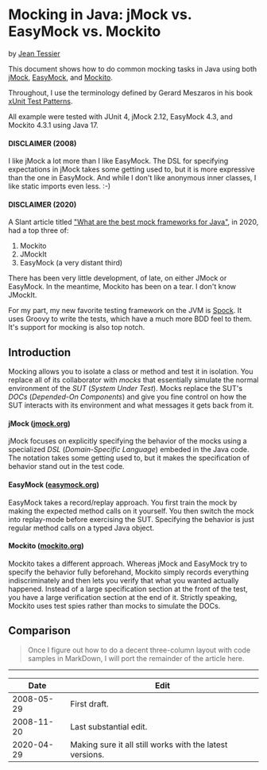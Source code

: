 # Mocking in Java: jMock vs. EasyMock vs. Mockito

by [Jean Tessier](https://jeantessier.com/)

This document shows how to do common mocking tasks in Java using both
[jMock](http://jmock.org/),
[EasyMock](https://easymock.org/),
and [Mockito](https://easymock.org/).

Throughout, I use the terminology defined by Gerard Meszaros in his book
[xUnit Test Patterns](http://www.amazon.com/xUnit-Test-Patterns-Refactoring-Addison-Wesley/dp/0131495054/ref%3Dpd%5Fbbs%5Fsr%5F1/104-7143783-6750325?ie%3DUTF8&s%3Dbooks&qid%3D1188541102&sr%3D8-1).

All example were tested with JUnit 4, jMock 2.12, EasyMock 4.3, and Mockito
4.3.1 using Java 17.

#### DISCLAIMER (2008)

I like jMock a lot more than I like EasyMock.  The DSL for specifying
expectations in jMock takes some getting used to, but it is more expressive
than the one in EasyMock.  And while I don't like anonymous inner classes, I
like static imports even less.  :-)

#### DISCLAIMER (2020)

A Slant article titled
["What are the best mock frameworks for Java"](https://www.slant.co/topics/259/~best-mock-frameworks-for-java),
in 2020, had a top three of:

1. Mockito
1. JMockIt
1. EasyMock (a very distant third)

There has been very little development, of late, on either JMock or EasyMock.
In the meantime, Mockito has been on a tear.  I don't know JMockIt.

For my part, my new favorite testing framework on the JVM is
[Spock](http://spockframework.org/).  It uses Groovy to write the tests, which
have a much more BDD feel to them.  It's support for mocking is also top notch.

## Introduction

Mocking allows you to isolate a class or method and test it in isolation.  You
replace all of its collaborator with _mocks_ that essentially simulate the
normal environment of the _SUT_ (_System Under Test_).  Mocks replace the SUT's
_DOCs_ (_Depended-On Components_) and give you fine control on how the SUT
interacts with its environment and what messages it gets back from it.

#### jMock ([jmock.org](http://jmock.org/))

jMock focuses on explicitly specifying the behavior of the mocks using a
specialized _DSL_ (_Domain-Specific Language_) embeded in the Java code.  The
notation takes some getting used to, but it makes the specification of behavior
stand out in the test code.

#### EasyMock ([easymock.org](https://easymock.org/))

EasyMock takes a record/replay approach.  You first train the mock by making
the expected method calls on it yourself.  You then switch the mock into
replay-mode before exercising the SUT.  Specifying the behavior is just regular
method calls on a typed Java object.

#### Mockito ([mockito.org](https://site.mockito.org/))

Mockito takes a different approach.  Whereas jMock and EasyMock try to specify
the behavior fully beforehand, Mockito simply records everything
indiscriminately and then lets you verify that what you wanted actually
happened.  Instead of a large specification section at the front of the test,
you have a large verification section at the end of it.  Strictly speaking,
Mockito uses test spies rather than mocks to simulate the DOCs.

## Comparison

> Once I figure out how to do a decent three-column layout with code samples in
> MarkDown, I will port the remainder of the article here.

----

Date | Edit
---- | ----
2008-05-29 | First draft.
2008-11-20 | Last substantial edit.
2020-04-29 | Making sure it all still works with the latest versions.
